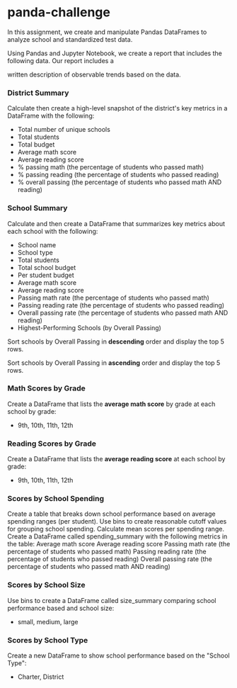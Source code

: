 # panda-challenge
In this assignment, we create and manipulate Pandas DataFrames to analyze school and standardized test data.

Using Pandas and Jupyter Notebook, we create a report that includes the following data. Our report includes a 

written description of observable trends based on the data.

### District Summary

Calculate then create a high-level snapshot of the district's key metrics in a DataFrame with the following:
- Total number of unique schools
- Total students
- Total budget
- Average math score
- Average reading score
- % passing math (the percentage of students who passed math)
- % passing reading (the percentage of students who passed reading)
- % overall passing (the percentage of students who passed math AND reading)

### School Summary
Calculate and then create a DataFrame that summarizes key metrics about each school with the following:
- School name
- School type
- Total students
- Total school budget
- Per student budget
- Average math score
- Average reading score
- Passing math rate (the percentage of students who passed math)
- Passing reading rate (the percentage of students who passed reading)
- Overall passing rate (the percentage of students who passed math AND reading)
- Highest-Performing Schools (by Overall Passing)

Sort schools by Overall Passing in **descending** order and display the top 5 rows.

Sort schools by Overall Passing in **ascending** order and display the top 5 rows.

### Math Scores by Grade
Create a DataFrame that lists the **average math score** by grade at each school by grade:
- 9th, 10th, 11th, 12th

### Reading Scores by Grade
Create a DataFrame that lists the **average reading score** at each school by grade:
- 9th, 10th, 11th, 12th
### Scores by School Spending
Create a table that breaks down school performance based on average spending ranges (per student).
Use bins to create reasonable cutoff values for grouping school spending.
Calculate mean scores per spending range.
Create a DataFrame called spending_summary with the following metrics in the table:
	Average math score
	Average reading score
	Passing math rate (the percentage of students who passed math)
	Passing reading rate (the percentage of students who passed reading)
	Overall passing rate (the percentage of students who passed math AND reading)

### Scores by School Size
Use bins to create a DataFrame called size_summary comparing school performance based and school size:
- small, medium, large

### Scores by School Type
Create a new DataFrame to show school performance based on the "School Type":
- Charter, District

